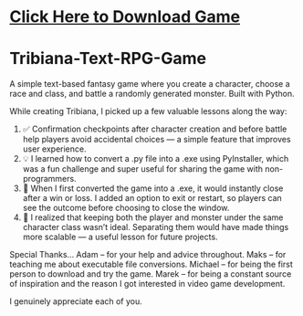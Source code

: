 # **[Click Here to Download Game](https://drive.google.com/file/d/10Wcblxg3UJqL5JkD0W0APXRVxCYhyCcZ/view?usp=sharing)**
# Tribiana-Text-RPG-Game
A simple text-based fantasy game where you create a character, choose a race and class, and battle a randomly generated monster. Built with Python.

While creating Tribiana, I picked up a few valuable lessons along the way:
1. ✅ Confirmation checkpoints after character creation and before battle help players avoid accidental choices — a simple feature that improves user experience.
2. 💡 I learned how to convert a .py file into a .exe using PyInstaller, which was a fun challenge and super useful for sharing the game with non-programmers.
3. 👀 When I first converted the game into a .exe, it would instantly close after a win or loss. I added an option to exit or restart, so players can see the outcome before choosing to close the window.
4. 🧠 I realized that keeping both the player and monster under the same character class wasn’t ideal. Separating them would have made things more scalable — a useful lesson for future projects.

Special Thanks...
Adam – for your help and advice throughout.
Maks – for teaching me about executable file conversions.
Michael – for being the first person to download and try the game.
Marek – for being a constant source of inspiration and the reason I got interested in video game development.

I genuinely appreciate each of you.
